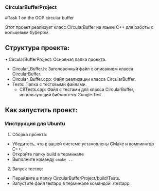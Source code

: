 ### CircularBufferProject
#Task 1 on the OOP circular buffer

Этот проект реализует класс CircularBuffer на языке C++ для работы с кольцевым буфером. 

## Структура проекта:

• CircularBufferProject: Основная папка проекта.
  * Circular_Buffer.h: Заголовочный файл с описанием класса CircularBuffer.
  * Circular_Buffer.cpp: Файл реализации класса CircularBuffer.
  * Tests: Папка с тестовыми файлами.
    * CBTests.cpp: Файл с тестами для класса CircularBuffer, использующий библиотеку Google Test.

## Как запустить проект:
### Инструкция для Ubuntu
1. Сборка проекта: 
  * Убедитесь, что в вашей системе установлены CMake и компилятор C++.
  * Откройте папку build в терминале
  * Выполните команду ```cmake .. ```

2. Запуск тестов:
  * Перейдите в папку CircularBufferProject/build/Tests.
  * Запустите файл testapp в терминале командой ./testapp.

